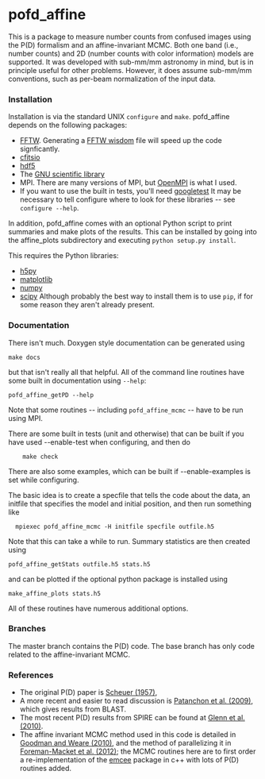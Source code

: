pofd_affine
===========

This is a package to measure number counts from confused
images using the P(D) formalism and an affine-invariant
MCMC.  Both one band (i.e., number counts) and 2D
(number counts with color information) models are supported.
It was developed with sub-mm/mm astronomy in mind, but
is in principle useful for other problems.  However, it does
assume sub-mm/mm conventions, such as per-beam normalization
of the input data.

### Installation

Installation is via the standard UNIX `configure` and
`make`. pofd_affine depends on the following packages:
* [FFTW](http://www.fftw.org/).  Generating a 
  [FFTW wisdom](http://www.fftw.org/fftw-wisdom.1.html)
  file will speed up the code signficantly.
* [cfitsio](http://heasarc.gsfc.nasa.gov/fitsio/)
* [hdf5](http://www.hdfgroup.org/HDF5/)
* The [GNU scientific library](http://www.gnu.org/software/gsl/)
* MPI. There are many versions of MPI, but 
   [OpenMPI](http://www.open-mpi.org/) is what I used. 
* If you want to use the built in tests, you'll need 
   [googletest](http://code.google.com/p/googletest/)
It may be necessary to tell configure where to look for these
libraries -- see `configure --help`.

In addition, pofd_affine comes with an optional Python script 
to print summaries and make plots of the results.  This
can be installed by going into the affine_plots subdirectory
and executing `python setup.py install`.

This requires the Python libraries:
* [h5py](http://www.h5py.org/)
* [matplotlib](http://matplotlib.org/)
* [numpy](http://www.numpy.org/)
* [scipy](http://www.scipy.org)
Although probably the best way to install them is to use `pip`,
if for some reason they aren't already present.

### Documentation

There isn't much.  Doxygen style documentation can be
generated using

	make docs

but that isn't really all that helpful.   All of the command
line routines have some built in documentation using `--help`:

	pofd_affine_getPD --help

Note that some routines -- including `pofd_affine_mcmc` -- have to
be run using MPI.

There are some built in tests (unit and otherwise) that can be built
if you have used --enable-test when configuring, and then do

        make check

There are also some examples, which can be built if --enable-examples
is set while configuring.

The basic idea is to create a specfile that tells the code about
the data, an initfile that specifies the model and initial position,
and then run something like

      mpiexec pofd_affine_mcmc -H initfile specfile outfile.h5

Note that this can take a while to run.  Summary statistics are
then created using

    pofd_affine_getStats outfile.h5 stats.h5

and can be plotted if the optional python package is installed using

    make_affine_plots stats.h5  

All of these routines have numerous additional options.

### Branches

The master branch contains the P(D) code.  The base branch has
only code related to the affine-invariant MCMC.  

### References
* The original P(D) paper is [Scheuer (1957)](http://dx.doi.org/10.1017/S0305004100032825),
* A more recent and easier to read discussion is
  [Patanchon et al. (2009)](http://dx.doi.org/10.1088/0004-637X/707/2/1750),
  which gives results from BLAST.
* The most recent P(D) results from SPIRE can be found at
  [Glenn et al. (2010)](http://dx.doi.org/10.1111/j.1365-2966.2010.17781.x).
* The affine invariant MCMC method used in this code is detailed
  in [Goodman and Weare (2010)](http://msp.berkeley.edu/camcos/2010/5-1/camcos-v5-n1-p04-p.pdf),
  and the method of parallelizing it in
  [Foreman-Macket et al. (2012)](http://arxiv.org/abs/1202.3665); the MCMC
  routines here are to first order a re-implementation of the
  [emcee](https://github.com/dfm/emcee) package in c++ with lots of
  P(D) routines added.
